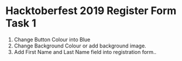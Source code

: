 # Hacktoberfest 2019 Register Form Task 1

  
1. Change Button Colour into Blue
2. Change Background Colour or add background image.
3. Add First Name and Last Name field into registration form.. 
